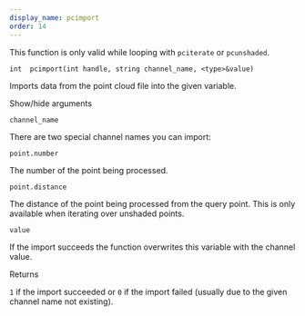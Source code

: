 ```yaml
---
display_name: pcimport
order: 14
---
```

This function is only valid while looping with `pciterate` or `pcunshaded`.

`int  pcimport(int handle, string channel_name, <type>&value)`

Imports data from the point cloud file into the given variable.

Show/hide arguments

`channel_name`

There are two special channel names you can import:

`point.number`

The number of the point being processed.

`point.distance`

The distance of the point being processed from the query point.
This is only available when iterating over unshaded points.

`value`

If the import succeeds the function overwrites this variable with the channel value.

Returns

`1` if the import succeeded or `0` if the import failed (usually due to the given channel name not existing).
